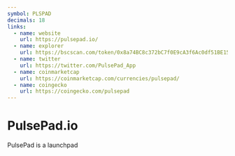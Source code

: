 ```yaml
---
symbol: PLSPAD
decimals: 18
links:
  - name: website
    url: https://pulsepad.io/
  - name: explorer
    url: https://bscscan.com/token/0x8a74BC8c372bC7f0E9cA3f6Ac0df51BE15aEC47A
  - name: twitter
    url: https://twitter.com/PulsePad_App
  - name: coinmarketcap
    url: https://coinmarketcap.com/currencies/pulsepad/
  - name: coingecko
    url: https://coingecko.com/pulsepad
---
```


# PulsePad.io

PulsePad is a launchpad
